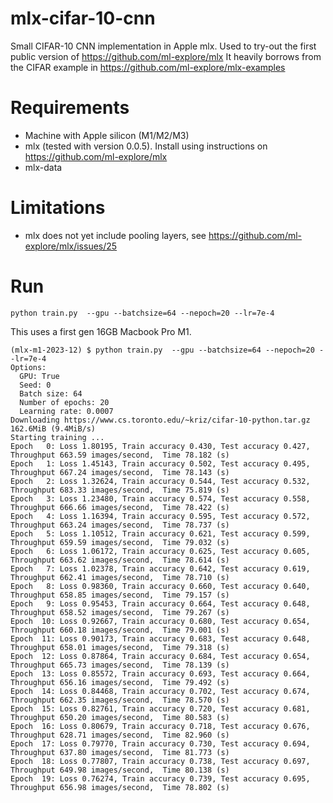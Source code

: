 # mlx-cifar-10-cnn
Small CIFAR-10 CNN implementation in Apple mlx. Used to try-out the first public version of https://github.com/ml-explore/mlx
It heavily borrows from the CIFAR example in https://github.com/ml-explore/mlx-examples

# Requirements
* Machine with Apple silicon (M1/M2/M3)
* mlx (tested with version 0.0.5). Install using instructions on https://github.com/ml-explore/mlx
* mlx-data

# Limitations
* mlx does not yet include pooling layers, see https://github.com/ml-explore/mlx/issues/25

# Run
`python train.py  --gpu --batchsize=64 --nepoch=20 --lr=7e-4`

This uses a first gen 16GB Macbook Pro M1. 

```
(mlx-m1-2023-12) $ python train.py  --gpu --batchsize=64 --nepoch=20 --lr=7e-4
Options: 
  GPU: True
  Seed: 0
  Batch size: 64
  Number of epochs: 20
  Learning rate: 0.0007
Downloading https://www.cs.toronto.edu/~kriz/cifar-10-python.tar.gz 162.6MiB (9.4MiB/s)  
Starting training ...
Epoch   0: Loss 1.80195, Train accuracy 0.430, Test accuracy 0.427, Throughput 663.59 images/second,  Time 78.182 (s)
Epoch   1: Loss 1.45143, Train accuracy 0.502, Test accuracy 0.495, Throughput 667.24 images/second,  Time 78.143 (s)
Epoch   2: Loss 1.32624, Train accuracy 0.544, Test accuracy 0.532, Throughput 683.33 images/second,  Time 75.819 (s)
Epoch   3: Loss 1.23480, Train accuracy 0.574, Test accuracy 0.558, Throughput 666.66 images/second,  Time 78.422 (s)
Epoch   4: Loss 1.16394, Train accuracy 0.595, Test accuracy 0.572, Throughput 663.24 images/second,  Time 78.737 (s)
Epoch   5: Loss 1.10512, Train accuracy 0.621, Test accuracy 0.599, Throughput 659.59 images/second,  Time 79.032 (s)
Epoch   6: Loss 1.06172, Train accuracy 0.625, Test accuracy 0.605, Throughput 663.62 images/second,  Time 78.614 (s)
Epoch   7: Loss 1.02378, Train accuracy 0.642, Test accuracy 0.619, Throughput 662.41 images/second,  Time 78.710 (s)
Epoch   8: Loss 0.98360, Train accuracy 0.660, Test accuracy 0.640, Throughput 658.85 images/second,  Time 79.157 (s)
Epoch   9: Loss 0.95453, Train accuracy 0.664, Test accuracy 0.648, Throughput 658.52 images/second,  Time 79.267 (s)
Epoch  10: Loss 0.92667, Train accuracy 0.680, Test accuracy 0.654, Throughput 660.18 images/second,  Time 79.001 (s)
Epoch  11: Loss 0.90173, Train accuracy 0.683, Test accuracy 0.648, Throughput 658.01 images/second,  Time 79.318 (s)
Epoch  12: Loss 0.87864, Train accuracy 0.684, Test accuracy 0.654, Throughput 665.73 images/second,  Time 78.139 (s)
Epoch  13: Loss 0.85572, Train accuracy 0.693, Test accuracy 0.664, Throughput 656.16 images/second,  Time 79.492 (s)
Epoch  14: Loss 0.84468, Train accuracy 0.702, Test accuracy 0.674, Throughput 662.35 images/second,  Time 78.570 (s)
Epoch  15: Loss 0.82761, Train accuracy 0.720, Test accuracy 0.681, Throughput 650.20 images/second,  Time 80.583 (s)
Epoch  16: Loss 0.80679, Train accuracy 0.718, Test accuracy 0.676, Throughput 628.71 images/second,  Time 82.960 (s)
Epoch  17: Loss 0.79770, Train accuracy 0.730, Test accuracy 0.694, Throughput 637.80 images/second,  Time 81.773 (s)
Epoch  18: Loss 0.77807, Train accuracy 0.738, Test accuracy 0.697, Throughput 649.98 images/second,  Time 80.138 (s)
Epoch  19: Loss 0.76274, Train accuracy 0.739, Test accuracy 0.695, Throughput 656.98 images/second,  Time 78.802 (s)
```
